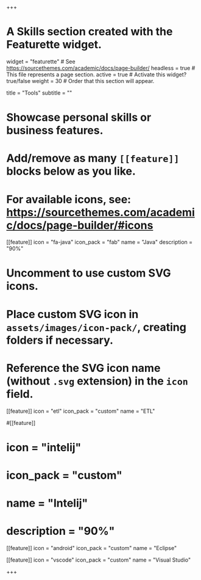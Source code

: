 +++
# A Skills section created with the Featurette widget.
widget = "featurette"  # See https://sourcethemes.com/academic/docs/page-builder/
headless = true  # This file represents a page section.
active = true  # Activate this widget? true/false
weight = 30  # Order that this section will appear.

title = "Tools"
subtitle = ""

# Showcase personal skills or business features.
# 
# Add/remove as many `[[feature]]` blocks below as you like.
# 
# For available icons, see: https://sourcethemes.com/academic/docs/page-builder/#icons

[[feature]]
  icon = "fa-java"
  icon_pack = "fab"
  name = "Java"
  description = "90%"
    
# Uncomment to use custom SVG icons.
# Place custom SVG icon in `assets/images/icon-pack/`, creating folders if necessary.
# Reference the SVG icon name (without `.svg` extension) in the `icon` field.
 [[feature]]
  icon = "etl"
  icon_pack = "custom"
  name = "ETL"

#[[feature]]
#  icon = "intelij"
#  icon_pack = "custom"
#  name = "Intelij"
#  description = "90%"

 [[feature]]
  icon = "android"
  icon_pack = "custom"
  name = "Eclipse"

 [[feature]]
  icon = "vscode"
  icon_pack = "custom"
  name = "Visual Studio"
  
+++
